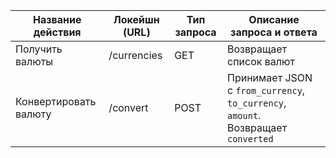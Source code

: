 | Название действия     | Локейшн (URL) | Тип запроса | Описание запроса и ответа |
|------------------------|---------------|-------------|-----------------------------|
| Получить валюты        | /currencies   | GET         | Возвращает список валют     |
| Конвертировать валюту  | /convert      | POST        | Принимает JSON с `from_currency`, `to_currency`, `amount`. Возвращает `converted` |
